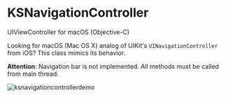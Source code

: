 # KSNavigationController
UIViewController for macOS (Objective-C)

Looking for macOS (Mac OS X) analog of UIKit's `UINavigationController` from iOS? This class mimics its behavior.

**Attention**: Navigation bar is not implemented. All methods must be called from main thread.

![ksnavigationcontrollerdemo](https://cloud.githubusercontent.com/assets/3193877/17337372/04002c08-58eb-11e6-9c1f-2cabdea4dd66.gif)
